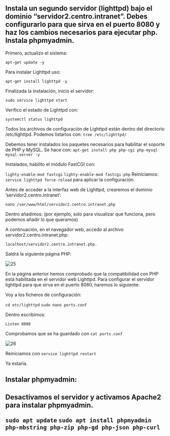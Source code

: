 <h2>Instala un segundo servidor (lighttpd) bajo el dominio “servidor2.centro.intranet”. Debes configurarlo para que sirva en el puerto 8080 y haz los cambios necesarios para ejecutar php. Instala phpmyadmin.
</h2>

Primero, actualizo el sistema:

```apt-get update -y```

Para instalar Lighttpd uso:

```apt-get install lighttpd -y```

Finalizada la instalación, inicio el servidor: 

```sudo service lighttpd start```

Verifico el estado de Lighttpd con: 

```systemctl status lighttpd```

Todos los archivos de configuración de Lighttpd están dentro del directorio /etc/lighttpd. Podemos listarlos con: ```tree /etc/lighttpd/```

Debemos tener instalados los paquetes necesarios para habilitar el soporte de PHP y MySQL.  Se hace con: ```apt-get install php php-cgi php-mysql mysql-server -y```

Instalados, habilito el módulo FastCGI con:

```lighty-enable-mod fastcgi```
```lighty-enable-mod fastcgi-php```
Reiniciamos: 
```service lighttpd force-reload``` para aplicar la configuración.

Antes de acceder a la interfaz web de Lighttpd, crearemos el dominio ‘servidor2.centro.intranet’: 

```nano /var/www/html/servidor2.centro.intranet.php```

Dentro añadimos: <?php phpinfo(); ?> (por ejemplo, solo para visualizar que funciona, pero podemos añadir lo que queramos)

A continuación, en el navegador web, accedo al archivo servidor2.centro.intranet.php: 

```localhost/servidor2.centro.intranet.php. ```

Saldrá la siguiente página PHP:

![25](IMAGENES/25.png)

En la página anterior hemos comprobado que la compatibilidad con PHP está habilitada en el servidor web Lighttpd.
Para configurar el servidor lighttpd para que sirva en el puerto 8080, haremos lo siguiente:

Voy a los ficheros de configuración:

```cd etc/lighttpd```
```sudo nano ports.conf```

Dentro escribimos: 

```Listen 8080```

Comprobamos que se ha guardado con ```cat ports.conf```

![26](IMAGENES/26.png)

Reiniciamos con ```service lighttpd restart```

Ya estaría.


<h2>Instalar phpmyadmin: <h2>

Desactivamos el servidor y activamos Apache2 para instalar phpmyadmin.

```sudo apt update```
```sudo apt install phpmyadmin php-mbstring php-zip php-gd php-json php-curl```

